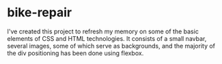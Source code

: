 # bike-repair

I've created this project to refresh my memory on some of the basic elements of CSS and HTML technologies. It consists of a small navbar, several images, some of which serve as backgrounds, and the majority of the div positioning has been done using flexbox.
